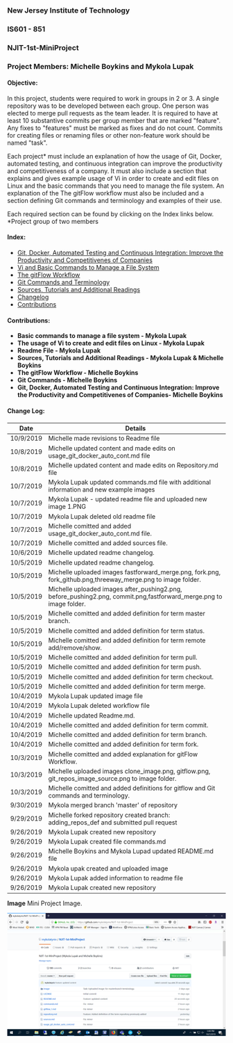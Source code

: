 
### New Jersey Institute of Technology
### IS601 - 851
### NJIT-1st-MiniProject
### Project Members: Michelle Boykins and Mykola Lupak
#### Objective:
In this project, students were required to work in groups in 2 or 3. A single repository was to be developed between each group. One person was elected to merge  pull requests as the team leader. It is required to have at least 10 substantive commits per group member that are marked "feature". Any fixes to "features" must be marked as fixes and do not count.  Commits for creating files or renaming files or other non-feature work should be named "task".  

Each project* must include an explanation of how the usage of Git, Docker, automated testing, and continuous integration can improve the productivity and competitiveness of a company. It must also include a section that explains and gives example usage of Vi in order to create and edit files on Linux and the basic commands that you need to manage the file system. An explanation of the The gitFlow workflow must also be included and a section defining Git commands and terminology and examples of their use. 

Each required section can be found by clicking on the Index links below.</br> 
*Project group of two members

#### Index:
* [Git, Docker, Automated Testing and Continuous Integration: Improve the Productivity and Competitivenes of Companies](/usage_git_docker_auto_cont.md)
* [Vi and Basic Commands to Manage a File System](/commands.md)
* [The gitFlow Workflow](/gitflow_1.md)
* [Git Commands and Terminology](/repository.md)
* [Sources, Tutorials and Additional Readings](/sources.md)
* [Changelog](#changelog)
* [Contributions](#contributions)
 
 
 
 
 
 <a name="contributions">
 
#### Contributions:
- **Basic commands to manage a file system - Mykola Lupak**
- **The usage of Vi to create and edit files on Linux  - Mykola Lupak**
- **Readme File - Mykola Lupak**
- **Sources, Tutorials and Additional Readings - Mykola Lupak & Michelle Boykins**
- **The gitFlow Workflow  - Michelle Boykins**
- **Git Commands - Michelle Boykins**
- **Git, Docker, Automated Testing and Continuous Integration: Improve the Productivity and Competitivenes of Companies- Michelle Boykins**




<a name="changelog">
 
#### Change Log:
|  Date  | Details  |  
|---|---|
|  10/9/2019  | Michelle made revisions to Readme file  |  
|  10/8/2019  | Michelle updated content and made edits on usage_git_docker_auto_cont.md file|  
|  10/8/2019  | Michelle updated content and made edits on Repository.md file|
|  10/7/2019 | Mykola Lupak updated commands.md file with additional information and new example images|
|  10/7/2019 | Mykola Lupak - updated readme file and uploaded new image 1.PNG|
|  10/7/2019 | Mykola Lupak deleted old readme file|
|  10/7/2019 | Michelle comitted and added usage_git_docker_auto_cont.md file.|
|  10/7/2019 | Michelle comitted and added sources file.|
|  10/6/2019 | Michelle updated readme changelog.
|  10/5/2019 | Michelle updated readme changelog.
|  10/5/2019 | Michelle uploaded images fastforward_merge.png, fork.png, fork_github.png,threeway_merge.png to image folder.
|  10/5/2019 | Michelle uploaded images after_pushing2.png, before_pushing2.png, commit.png,fastforward_merge.png to image folder.
|  10/5/2019 | Michelle comitted and added definition for term master branch.
|  10/5/2019 | Michelle comitted and added definition for term status.
|  10/5/2019 | Michelle comitted and added definition for term remote add/remove/show.
|  10/5/2019 | Michelle comitted and added definition for term pull.
|  10/5/2019 | Michelle comitted and added definition for term push.
|  10/5/2019 | Michelle comitted and added definition for term checkout.
|  10/5/2019 | Michelle comitted and added definition for term merge.
|  10/4/2019 | Mykola Lupak updated image file
|  10/4/2019 | Mykola Lupak deleted workflow file
|  10/4/2019 | Michelle updated Readme.md.
|  10/4/2019 | Michelle comitted and added definition for term commit.
|  10/4/2019 | Michelle comitted and added definition for term branch.
|  10/4/2019 | Michelle comitted and added definition for term fork.
|  10/3/2019 | Michelle comitted and added explanation for gitFlow Workflow.
|  10/3/2019 | Michelle uploaded images clone_image.png, gitflow.png, git_repos_image_source.png to image folder.
|  10/3/2019 | Michelle comitted and added definitions for gitflow and Git commands and terminology.
|  9/30/2019 | Mykola merged branch 'master' of repository
|  9/29/2019 | Michelle forked repository created branch: adding_repos_def and submitted pull request
|  9/26/2019 | Mykola Lupak created new repository
|  9/26/2019 | Mykola Lupak created file commands.md
|  9/26/2019 | Michelle Boykins and Mykola Lupad updated README.md file
|  9/26/2019 | Mykola upak created and uploaded image
|  9/26/2019 | Mykola Lupak added information to readme file
|  9/26/2019 | Mykola Lupak created new repository


**Image**
Mini Project Image.

![NJIT](image/1.PNG)
